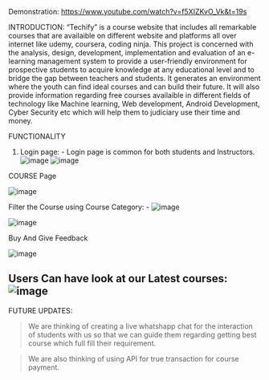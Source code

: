  Demonstration: https://www.youtube.com/watch?v=f5XIZKvO_Vk&t=19s

INTRODUCTION:
“Techify” is a course website that includes all remarkable courses that are availaible on different website and platforms all over internet like udemy, coursera, coding ninja. This project is concerned with the analysis, design, development, implementation and evaluation of an e-learning management system to provide a user-friendly environment for prospective students to acquire knowledge at any educational level and to bridge the gap between teachers and students. It generates an environment where the youth can find ideal courses and can build their future. It will also provide information regarding free courses availaible in different fields of technology like Machine learning, Web development, Android Development, Cyber Security etc which will help them to judiciary use their time and money.

FUNCTIONALITY

1.	Login page: - Login page is common for both students and Instructors.
![image](https://user-images.githubusercontent.com/83232454/151224893-4adfc605-9a5f-4d65-a309-29a10ec718c3.png)
![image](https://user-images.githubusercontent.com/83232454/151225040-e8f5ea4d-7c9d-4acd-abe4-09ef55850432.png)

COURSE Page

![image](https://user-images.githubusercontent.com/83232454/151225875-703157f5-380e-49ab-80ba-112f41817255.png)


Filter the Course using Course Category: -
![image](https://user-images.githubusercontent.com/83232454/151225708-246d1b73-3821-4856-8094-6f31dd09de5e.png)

![image](https://user-images.githubusercontent.com/83232454/151225976-d728dbd1-e423-45e6-af58-99437afd813c.png)

Buy And Give Feedback

![image](https://user-images.githubusercontent.com/83232454/151226386-1883a0d0-83d0-4b1c-85d2-fbf4b00f9e6e.png)

Users Can have look at our Latest courses: 
![image](https://user-images.githubusercontent.com/83232454/151226622-1c7c6326-3616-45a6-b922-0b45152deef4.png)
-

FUTURE UPDATES:

> We are thinking of creating a live whatshapp chat for the interaction of students with us so that we can guide them regarding getting best course which full fill their requirement.


>	We are also thinking of using API for true transaction for course payment.





